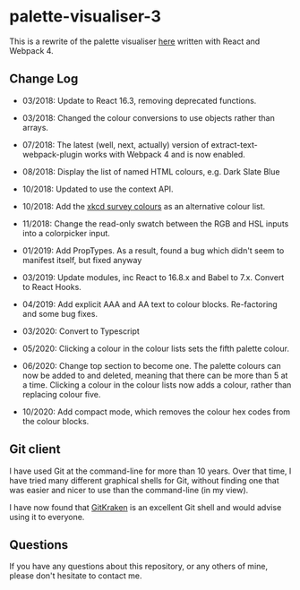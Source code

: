 # palette-visualiser-3

This is a rewrite of the palette visualiser
[here](https://github.com/JulianNicholls/Palette-Visualiser)
written with React and Webpack 4.

## Change Log

* 03/2018: Update to React 16.3, removing deprecated functions.
* 03/2018: Changed the colour conversions to use objects rather than arrays.

* 07/2018: The latest (well, next, actually) version of extract-text-webpack-plugin
           works with Webpack 4 and is now enabled.

* 08/2018: Display the list of named HTML colours, e.g. Dark Slate Blue

* 10/2018: Updated to use the context API.
* 10/2018: Add the [xkcd survey colours](https://blog.xkcd.com/2010/05/03/color-survey-results)
           as an alternative colour list.

* 11/2018: Change the read-only swatch between the RGB and HSL inputs into a
           colorpicker input.

* 01/2019: Add PropTypes. As a result, found a bug which didn't seem to manifest
           itself, but fixed anyway

* 03/2019: Update modules, inc React to 16.8.x and Babel to 7.x. Convert to
           React Hooks.

* 04/2019: Add explicit AAA and AA text to colour blocks. Re-factoring and some
           bug fixes.

* 03/2020: Convert to Typescript

* 05/2020: Clicking a colour in the colour lists sets the fifth palette colour.

* 06/2020: Change top section to become one. The palette colours can now be added to
           and deleted, meaning that there can be more than 5 at a time. Clicking a
           colour in the colour lists now adds a colour, rather than replacing colour
           five.

* 10/2020: Add compact mode, which removes the colour hex codes from the colour
           blocks.

## Git client

I have used Git at the command-line for more than 10 years. Over that time, I have tried
many different graphical shells for Git, without finding one that was easier
and nicer to use than the command-line (in my view).

I have now found that [GitKraken](https://www.gitkraken.com) is an excellent
Git shell and would advise using it to everyone.

## Questions

If you have any questions about this repository, or any others of mine, please
don't hesitate to contact me.
